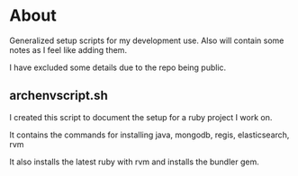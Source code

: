 # About
Generalized setup scripts for my development use. Also will contain some notes as I feel like adding them.

I have excluded some details due to the repo being public.

## archenvscript.sh
I created this script to document the setup for a ruby project I work on.

It contains the commands for installing java, mongodb, regis, elasticsearch, rvm

It also installs the latest ruby with rvm and installs the bundler gem.
